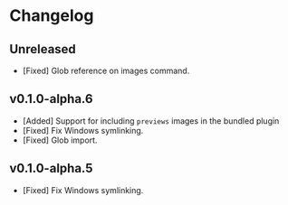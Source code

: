 # Changelog

<!--
Prefix your message with one of the following:

- [Added] for new features.
- [Changed] for changes in existing functionality.
- [Deprecated] for soon-to-be removed features.
- [Removed] for now removed features.
- [Fixed] for any bug fixes.
- [Security] in case of vulnerabilities.
-->

## Unreleased

- [Fixed] Glob reference on images command.

## v0.1.0-alpha.6

- [Added] Support for including `previews` images in the bundled plugin
- [Fixed] Fix Windows symlinking.
- [Fixed] Glob import.

## v0.1.0-alpha.5

- [Fixed] Fix Windows symlinking.
